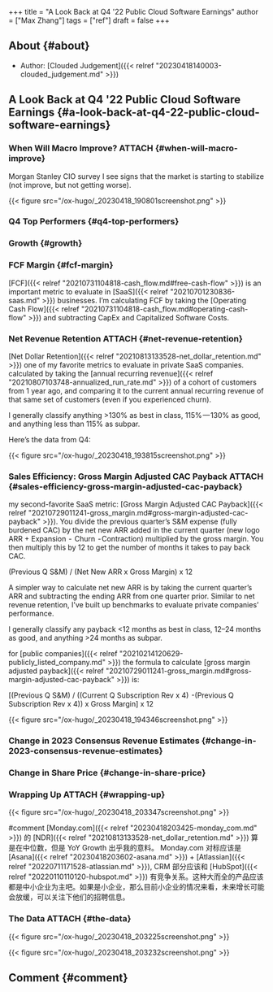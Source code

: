 +++
title = "A Look Back at Q4 '22 Public Cloud Software Earnings"
author = ["Max Zhang"]
tags = ["ref"]
draft = false
+++

## About {#about}

-   Author: [Clouded Judgement]({{< relref "20230418140003-clouded_judgement.md" >}})


## A Look Back at Q4 '22 Public Cloud Software Earnings {#a-look-back-at-q4-22-public-cloud-software-earnings}


### When Will Macro Improve? <span class="tag"><span class="ATTACH">ATTACH</span></span> {#when-will-macro-improve}

Morgan Stanley CIO survey I see signs that the market is starting to stabilize (not improve, but not getting worse).

<a id="figure--fig:"></a>

{{< figure src="/ox-hugo/_20230418_190801screenshot.png" >}}


### Q4 Top Performers {#q4-top-performers}


### Growth {#growth}


### FCF Margin {#fcf-margin}

[FCF]({{< relref "20210731104818-cash_flow.md#free-cash-flow" >}}) is an important metric to evaluate in [SaaS]({{< relref "20210701230836-saas.md" >}}) businesses.
I’m calculating FCF by taking the [Operating Cash Flow]({{< relref "20210731104818-cash_flow.md#operating-cash-flow" >}}) and subtracting CapEx and Capitalized Software Costs.


### Net Revenue Retention <span class="tag"><span class="ATTACH">ATTACH</span></span> {#net-revenue-retention}

[Net Dollar Retention]({{< relref "20210813133528-net_dollar_retention.md" >}}) one of my favorite metrics to evaluate in private SaaS companies.
calculated by taking the [annual recurring revenue]({{< relref "20210807103748-annualized_run_rate.md" >}}) of a cohort of customers from 1 year ago, and comparing it to the current annual recurring revenue of that same set of customers (even if you experienced churn).

I generally classify anything &gt;130% as best in class, 115% — 130% as good, and anything less than 115% as subpar.

Here’s the data from Q4:

<a id="figure--fig:"></a>

{{< figure src="/ox-hugo/_20230418_193815screenshot.png" >}}


### Sales Efficiency: Gross Margin Adjusted CAC Payback <span class="tag"><span class="ATTACH">ATTACH</span></span> {#sales-efficiency-gross-margin-adjusted-cac-payback}

my second-favorite SaaS metric: [Gross Margin Adjusted CAC Payback]({{< relref "20210729011241-gross_margin.md#gross-margin-adjusted-cac-payback" >}}).
You divide the previous quarter’s S&amp;M expense (fully burdened CAC) by the net new ARR added in the current quarter (new logo ARR + Expansion  -  Churn  - Contraction) multiplied by the gross margin. You then multiply this by 12 to get the number of months it takes to pay back CAC.

(Previous Q S&amp;M) / (Net New ARR x Gross Margin) x 12

A simpler way to calculate net new ARR is by taking the current quarter’s ARR and subtracting the ending ARR from one quarter prior. Similar to net revenue retention, I’ve built up benchmarks to evaluate private companies’ performance.

I generally classify any payback &lt;12 months as best in class, 12–24 months as good, and anything &gt;24 months as subpar.

for [public companies]({{< relref "20210214120629-publicly_listed_company.md" >}}) the formula to calculate [gross margin adjusted payback]({{< relref "20210729011241-gross_margin.md#gross-margin-adjusted-cac-payback" >}}) is:

[(Previous Q S&amp;M) / ((Current Q Subscription Rev x 4)  -(Previous Q Subscription Rev x 4)) x Gross Margin] x 12

<a id="figure--fig:"></a>

{{< figure src="/ox-hugo/_20230418_194346screenshot.png" >}}


### Change in 2023 Consensus Revenue Estimates {#change-in-2023-consensus-revenue-estimates}


### Change in Share Price {#change-in-share-price}


### Wrapping Up <span class="tag"><span class="ATTACH">ATTACH</span></span> {#wrapping-up}

<a id="figure--fig:"></a>

{{< figure src="/ox-hugo/_20230418_203347screenshot.png" >}}

\#comment
[Monday.com]({{< relref "20230418203425-monday_com.md" >}}) 的 [NDR]({{< relref "20210813133528-net_dollar_retention.md" >}}) 算是在中位数，但是 YoY Growth 出乎我的意料。
Monday.com 对标应该是 [Asana]({{< relref "20230418203602-asana.md" >}}) + [Atlassian]({{< relref "20220711171528-atlassian.md" >}}), CRM 部分应该和 [HubSpot]({{< relref "20220110110120-hubspot.md" >}}) 有竞争关系。这种大而全的产品应该都是中小企业为主吧。如果是小企业，那么目前小企业的情况来看，未来增长可能会放缓，可以关注下他们的招聘信息。


### The Data <span class="tag"><span class="ATTACH">ATTACH</span></span> {#the-data}

<a id="figure--fig:"></a>

{{< figure src="/ox-hugo/_20230418_203225screenshot.png" >}}

<a id="figure--fig:"></a>

{{< figure src="/ox-hugo/_20230418_203232screenshot.png" >}}


## Comment {#comment}

